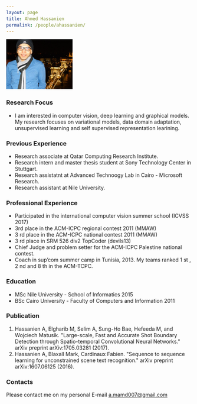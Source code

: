 ```yaml
---
layout: page
title: Ahmed Hassanien
permalink: /people/ahassanien/
---
```


<img src="/people/ahassanien/ahassanien.jpg" alt="Drawing" style="width: 180px;"/>


### Research Focus
- I am interested in computer vision, deep learning and graphical models. My research focuses on variational models, data domain adaptation, unsupervised learning and self supervised representation learining.

### Previous Experience
- Research associate at Qatar Computing Research Institute.
- Research intern and master thesis student at Sony Technology Center in Stuttgart.
- Research assistatnt at Advanced Technoogy Lab in Cairo - Microsoft Research.
- Research assistant at Nile University.
 


### Professional Experience
- Participated in the international computer vision summer school (ICVSS 2017)
- 3rd place in the ACM-ICPC regional contest 2011 (MMAW)
- 3 rd place in the ACM-ICPC national contest 2011 (MMAW)
- 3 rd place in SRM 526 div2 TopCoder (devils13)
- Chief Judge and problem setter for the ACM-ICPC Palestine national contest.
- Coach in sup’com summer camp in Tunisia, 2013. My teams ranked 1 st , 2 nd and 8 th in the ACM-TCPC.


### Education
- MSc Nile University - School of Informatics 2015
- BSc Cairo University - Faculty of Computers and Information 2011 


### Publication 
1. Hassanien A, Elgharib M, Selim A, Sung-Ho Bae, Hefeeda M, and Wojciech Matusik. "Large-scale, Fast and Accurate Shot Boundary Detection through Spatio-temporal Convolutional Neural Networks." arXiv preprint arXiv:1705.03281 (2017).
2. Hassanien A, Blaxall Mark, Cardinaux Fabien. "Sequence to sequence learning for unconstrained scene text recognition." arXiv preprint arXiv:1607.06125 (2016).

### Contacts





Please contact me on my personal E-mail a.mamd007@gmail.com





















